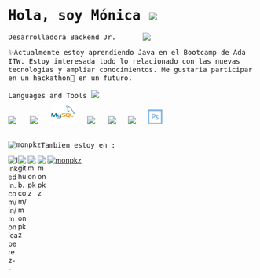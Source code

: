 <h1><samp> Hola, soy Mónica </samp> <img src="https://media.giphy.com/media/mGcNjsfWAjY5AEZNw6/giphy.gif" width="40"> </h1>
<img align = 'right' src = "https://media.giphy.com/media/YPQ62IX4xd60xJDaBu/giphy.gif" width = "230">

<samp> Desarrolladora Backend Jr. </samp>
 
 <samp>
 ✨Actualmente estoy aprendiendo Java en el Bootcamp de Ada ITW. Estoy interesada todo lo relacionado con las nuevas tecnologias y ampliar conocimientos.
 Me gustaria participar en un hackathon👯 en un futuro.

 </samp>
<br/>
<br/>
  <samp> Languages and Tools <img><img src="https://media.giphy.com/media/WUlplcMpOCEmTGBtBW/giphy.gif" width="30"></img> </samp>

<div align="left">
 <img  src="https://image.flaticon.com/icons/png/512/226/226777.png" width="30" > &nbsp; &nbsp; &nbsp; <img src="https://www.vectorlogo.zone/logos/springio/springio-icon.svg" width="30" > &nbsp; &nbsp; &nbsp; <img src="https://raw.githubusercontent.com/devicons/devicon/master/icons/mysql/mysql-original-wordmark.svg" width="50" > &nbsp; &nbsp; &nbsp;<img src="https://www.vectorlogo.zone/logos/getpostman/getpostman-icon.svg" width="30" > &nbsp; &nbsp; &nbsp;  <img src="https://git-scm.com/images/logo@2x.png" width="40" > &nbsp; &nbsp; &nbsp;<img src="https://maven.apache.org/images/maven-logo-black-on-white.png" width="40" >  &nbsp; &nbsp; &nbsp;<img src="https://raw.githubusercontent.com/devicons/devicon/master/icons/photoshop/photoshop-line.svg" width="30" >
 
<br/>
<br/>


<p><samp> <img align="left" src="https://github-readme-stats.vercel.app/api/top-langs?username=monpkz&show_icons=true&locale=en&layout=compact" alt="monpkz" /></p> 
</samp></div>
</p>



 <samp> Tambien estoy en :</samp> 

<a href="https://linkedin.com/in/monicaperez--" target="blank"><img align="left" src="https://raw.githubusercontent.com/rahuldkjain/github-profile-readme-generator/master/src/images/icons/Social/linked-in-alt.svg" alt="linkedin.com/in/monicaperez--" width="20"/></a> <a href="https://github.com/monpkz" target="blank"><img align="left" src="https://cdn.jsdelivr.net/npm/simple-icons@3.0.1/icons/github.svg" alt="github.com/monpkz" width="20" /></a> <p align="left"> <a href="https://dev.to/monpkz" target="blank"><img align="left" src="https://cdn.jsdelivr.net/npm/simple-icons@3.0.1/icons/dev-dot-to.svg" alt="monpkz" width="20" /></a> <a href="https://medium.com/@monip0907" target="blank"> <a href="https://www.hackerrank.com/monpkz" target="blank"><img align="left" src="https://raw.githubusercontent.com/rahuldkjain/github-profile-readme-generator/master/src/images/icons/Social/hackerrank.svg" alt="monpkz" width="20" /></a> <p align="left"> <a href="https://linkedin.com/in/monicaperez--" target="blank">

<p align="left"> <img src="https://komarev.com/ghpvc/?username=monpkz&label=Profile%20views&color=0e75b6&style=flat" alt="monpkz" /> 


 
